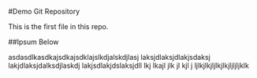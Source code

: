 #Demo Git Repository

This is the first file in this repo.

##Ipsum Below

asdasdlkasdkajsdkajsdklajslkdjalskdjlasj laksjdlaksjdlakjsdaksj  lakjdlaksjdalksdjlaskdj lakjsdlakjdslaksjdll lkj lkajl jlk jl kjl j ljlkjlkjljlkjlkjljljljklk